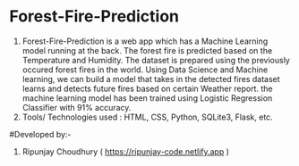 # Forest-Fire-Prediction

1. Forest-Fire-Prediction is a web app which has a Machine Learning model running at the back.
   The forest fire is predicted based on the Temperature and Humidity. The dataset is prepared using the previously occured forest fires in the world.
   Using Data Science and Machine learning, we can build a model that takes in the detected fires dataset learns and detects future fires based on certain Weather report.
   the machine learning model has been trained using Logistic Regression Classifier with 91% accuracy.
3. Tools/ Technologies used : HTML, CSS, Python, SQLite3, Flask, etc.

#Developed by:-
1. Ripunjay Choudhury ( https://ripunjay-code.netlify.app )
